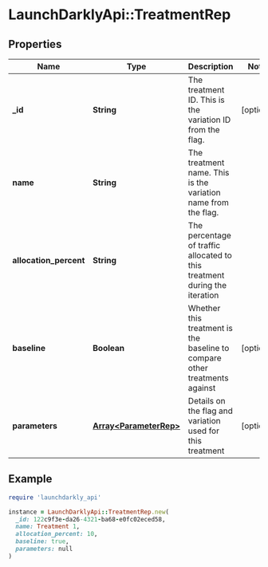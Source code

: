 # LaunchDarklyApi::TreatmentRep

## Properties

| Name | Type | Description | Notes |
| ---- | ---- | ----------- | ----- |
| **_id** | **String** | The treatment ID. This is the variation ID from the flag. | [optional] |
| **name** | **String** | The treatment name. This is the variation name from the flag. |  |
| **allocation_percent** | **String** | The percentage of traffic allocated to this treatment during the iteration |  |
| **baseline** | **Boolean** | Whether this treatment is the baseline to compare other treatments against | [optional] |
| **parameters** | [**Array&lt;ParameterRep&gt;**](ParameterRep.md) | Details on the flag and variation used for this treatment | [optional] |

## Example

```ruby
require 'launchdarkly_api'

instance = LaunchDarklyApi::TreatmentRep.new(
  _id: 122c9f3e-da26-4321-ba68-e0fc02eced58,
  name: Treatment 1,
  allocation_percent: 10,
  baseline: true,
  parameters: null
)
```

